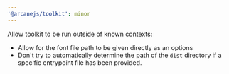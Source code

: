 ```yaml
---
'@arcanejs/toolkit': minor
---
```


Allow toolkit to be run outside of known contexts:

- Allow for the font file path to be given directly as an options
- Don't try to automatically determine the path of the `dist` directory if a
  specific entrypoint file has been provided.
